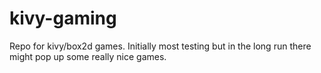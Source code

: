 kivy-gaming
===========

Repo for kivy/box2d games. Initially most testing but in the long run there might pop up some really nice games.
